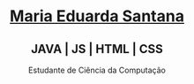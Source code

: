 <h1 align="center">
    <a href="https://www.instagram.com/eduardasnz/">Maria Eduarda Santana</a>
    <h2 align='center' color="(127,255,212)">JAVA | JS | HTML | CSS</h2>
<p align="center">Estudante de Ciência da Computação</p>
